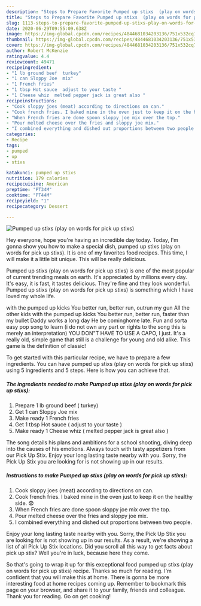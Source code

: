 ```yaml
---
description: "Steps to Prepare Favorite Pumped up stixs  (play on words for pick up stixs)"
title: "Steps to Prepare Favorite Pumped up stixs  (play on words for pick up stixs)"
slug: 1113-steps-to-prepare-favorite-pumped-up-stixs-play-on-words-for-pick-up-stixs
date: 2020-06-29T09:55:09.638Z
image: https://img-global.cpcdn.com/recipes/4844681034203136/751x532cq70/pumped-up-stixs-play-on-words-for-pick-up-stixs-recipe-main-photo.jpg
thumbnail: https://img-global.cpcdn.com/recipes/4844681034203136/751x532cq70/pumped-up-stixs-play-on-words-for-pick-up-stixs-recipe-main-photo.jpg
cover: https://img-global.cpcdn.com/recipes/4844681034203136/751x532cq70/pumped-up-stixs-play-on-words-for-pick-up-stixs-recipe-main-photo.jpg
author: Robert McKenzie
ratingvalue: 4.4
reviewcount: 49471
recipeingredient:
- "1 lb ground beef  turkey"
- "1 can Sloppy Joe  mix"
- "1 French fries"
- "1 tbsp Hot sauce  adjust to your taste "
- "1 Cheese whiz  melted pepper jack is great also "
recipeinstructions:
- "Cook sloppy joes (meat) according to directions on can."
- "Cook french fries. I baked mine in the oven just to keep it on the healthy side. 😨"
- "When French fries are done spoon sloppy joe mix over the top."
- "Pour melted cheese over the fries and sloppy joe mix."
- "I combined everything and dished out proportions between two people."
categories:
- Recipe
tags:
- pumped
- up
- stixs

katakunci: pumped up stixs 
nutrition: 179 calories
recipecuisine: American
preptime: "PT34M"
cooktime: "PT44M"
recipeyield: "1"
recipecategory: Dessert

---
```



![Pumped up stixs  (play on words for pick up stixs)](https://img-global.cpcdn.com/recipes/4844681034203136/751x532cq70/pumped-up-stixs-play-on-words-for-pick-up-stixs-recipe-main-photo.jpg)

Hey everyone, hope you're having an incredible day today. Today, I'm gonna show you how to make a special dish, pumped up stixs  (play on words for pick up stixs). It is one of my favorites food recipes. This time, I will make it a little bit unique. This will be really delicious.

Pumped up stixs  (play on words for pick up stixs) is one of the most popular of current trending meals on earth. It's appreciated by millions every day. It's easy, it is fast, it tastes delicious. They're fine and they look wonderful. Pumped up stixs  (play on words for pick up stixs) is something which I have loved my whole life.

with the pumped up kicks You better run, better run, outrun my gun All the other kids with the pumped up kicks You better run, better run, faster than my bullet Daddy works a long day He be cominghome late. Fun and sorta easy pop song to learn (i do not own any part or rights to the song this is merely an interpretation) YOU DON&#34;T HAVE TO USE A CAPO, I just. It&#39;s a really old, simple game that still is a challenge for young and old alike. This game is the definition of classic!


To get started with this particular recipe, we have to prepare a few ingredients. You can have pumped up stixs  (play on words for pick up stixs) using 5 ingredients and 5 steps. Here is how you can achieve that.

<!--inarticleads1-->

##### The ingredients needed to make Pumped up stixs  (play on words for pick up stixs):

1. Prepare 1 lb ground beef ( turkey)
1. Get 1 can Sloppy Joe  mix
1. Make ready 1 French fries
1. Get 1 tbsp Hot sauce ( adjust to your taste )
1. Make ready 1 Cheese whiz ( melted pepper jack is great also )


The song details his plans and ambitions for a school shooting, diving deep into the causes of his emotions. Always touch with tasty appetizers from our Pick Up Stix. Enjoy your long lasting taste nearby with you. Sorry, the Pick Up Stix you are looking for is not showing up in our results. 

<!--inarticleads2-->

##### Instructions to make Pumped up stixs  (play on words for pick up stixs):

1. Cook sloppy joes (meat) according to directions on can.
1. Cook french fries. I baked mine in the oven just to keep it on the healthy side. 😨
1. When French fries are done spoon sloppy joe mix over the top.
1. Pour melted cheese over the fries and sloppy joe mix.
1. I combined everything and dished out proportions between two people.


Enjoy your long lasting taste nearby with you. Sorry, the Pick Up Stix you are looking for is not showing up in our results. As a result, we&#39;re showing a list of all Pick Up Stix locations. Did you scroll all this way to get facts about pick up stix? Well you&#39;re in luck, because here they come. 

So that's going to wrap it up for this exceptional food pumped up stixs  (play on words for pick up stixs) recipe. Thanks so much for reading. I'm confident that you will make this at home. There is gonna be more interesting food at home recipes coming up. Remember to bookmark this page on your browser, and share it to your family, friends and colleague. Thank you for reading. Go on get cooking!
